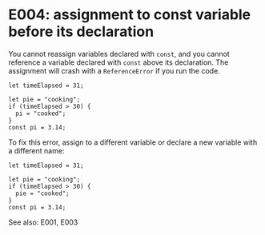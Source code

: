 # E004: assignment to const variable before its declaration

You cannot reassign variables declared with `const`, and you cannot reference a
variable declared with `const` above its declaration. The assignment will crash
with a `ReferenceError` if you run the code.

    let timeElapsed = 31;

    let pie = "cooking";
    if (timeElapsed > 30) {
      pi = "cooked";
    }
    const pi = 3.14;

To fix this error, assign to a different variable or declare a new variable with
a different name:

    let timeElapsed = 31;

    let pie = "cooking";
    if (timeElapsed > 30) {
      pie = "cooked";
    }
    const pi = 3.14;

See also: E001, E003
